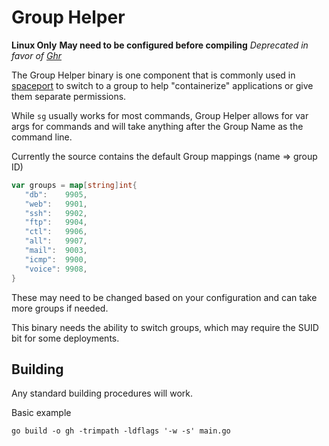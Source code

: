 # Group Helper

__Linux Only__
__May need to be configured before compiling__
*Deprecated in favor of [Ghr](https://github.com/iDigitalFlame/Scripts/tree/main/Rust/ghr)*

The Group Helper binary is one component that is commonly used in [spaceport](https://github.com/iDigitalFlame/Spaceport)
to switch to a group to help "containerize" applications or give them separate permissions.

While `sg` usually works for most commands, Group Helper allows for var args for
commands and will take anything after the Group Name as the command line.

Currently the source contains the default Group mappings (name => group ID)

```go
var groups = map[string]int{
   "db":    9905,
   "web":   9901,
   "ssh":   9902,
   "ftp":   9904,
   "ctl":   9906,
   "all":   9907,
   "mail":  9003,
   "icmp":  9900,
   "voice": 9908,
}
```

These may need to be changed based on your configuration and can take more groups
if needed.

This binary needs the ability to switch groups, which may require the SUID bit
for some deployments.

## Building

Any standard building procedures will work.

Basic example

```shell
go build -o gh -trimpath -ldflags '-w -s' main.go
```
